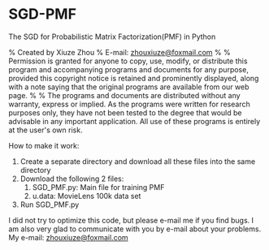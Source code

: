 # SGD-PMF
The SGD for Probabilistic Matrix Factorization(PMF) in Python

% Created by Xiuze Zhou 
% E-mail: zhouxiuze@foxmail.com
%
% Permission is granted for anyone to copy, use, modify, or distribute this program and accompanying programs and documents for any purpose, provided this copyright notice is retained and prominently displayed, along with a note saying that the original programs are available from our web page.
%
% The programs and documents are distributed without any warranty, express or implied. As the programs were written for research purposes only, they have not been tested to the degree that would be advisable in any important application. All use of these programs is entirely at the user's own risk.

How to make it work:

   1. Create a separate directory and download all these files into the same directory
   2. Download the following 2 files: 
       1) SGD_PMF.py: Main file for training PMF
       2) u.data: MovieLens 100k data set
   3. Run SGD_PMF.py

I did not try to optimize this code, but please e-mail me if you find bugs.
I am also very glad to communicate with you by e-mail about your problems.
My e-mail: zhouxiuze@foxmail.com
